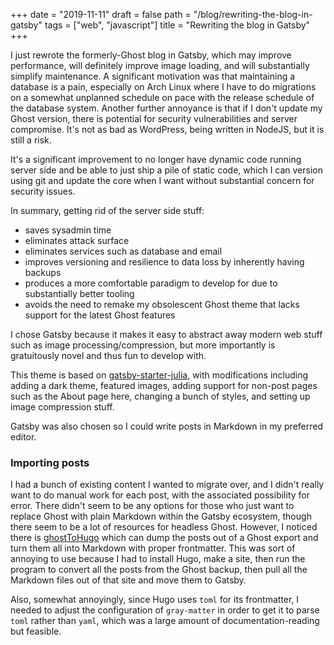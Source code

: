 +++
date = "2019-11-11"
draft = false
path = "/blog/rewriting-the-blog-in-gatsby"
tags = ["web", "javascript"]
title = "Rewriting the blog in Gatsby"
+++

I just rewrote the formerly-Ghost blog in Gatsby, which may improve performance, will definitely improve image loading, and will substantially simplify maintenance. A significant motivation was that maintaining a database is a pain, especially on Arch Linux where I have to do migrations on a somewhat unplanned schedule on pace with the release schedule of the database system. Another further annoyance is that if I don't update my Ghost version, there is potential for security vulnerabilities and server compromise. It's not as bad as WordPress, being written in NodeJS, but it is still a risk.

<!-- excerpt -->

It's a significant improvement to no longer have dynamic code running server side and be able to just ship a pile of static code, which I can version using git and update the core when I want without substantial concern for security issues.

In summary, getting rid of the server side stuff:
- saves sysadmin time
- eliminates attack surface
- eliminates services such as database and email
- improves versioning and resilience to data loss by inherently having backups
- produces a more comfortable paradigm to develop for due to substantially better tooling
- avoids the need to remake my obsolescent Ghost theme that lacks support for the latest Ghost features

I chose Gatsby because it makes it easy to abstract away modern web stuff such as image processing/compression, but more importantly is gratuitously novel and thus fun to develop with.

This theme is based on [gatsby-starter-julia](https://github.com/niklasmtj/gatsby-starter-julia), with modifications including adding a dark theme, featured images, adding support for non-post pages such as the About page here, changing a bunch of styles, and setting up image compression stuff.

Gatsby was also chosen so I could write posts in Markdown in my preferred editor.

### Importing posts

I had a bunch of existing content I wanted to migrate over, and I didn't really want to do manual work for each post, with the associated possibility for error. There didn't seem to be any options for those who just want to replace Ghost with plain Markdown within the Gatsby ecosystem, though there seem to be a lot of resources for headless Ghost. However, I noticed there is [ghostToHugo](https://github.com/jbarone/ghostToHugo) which can dump the posts out of a Ghost export and turn them all into Markdown with proper frontmatter. This was sort of annoying to use because I had to install Hugo, make a site, then run the program to convert all the posts from the Ghost backup, then pull all the Markdown files out of that site and move them to Gatsby.

Also, somewhat annoyingly, since Hugo uses `toml` for its frontmatter, I needed to adjust the configuration of `gray-matter` in order to get it to parse `toml` rather than `yaml`, which was a large amount of documentation-reading but feasible.
